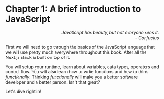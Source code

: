 # Chapter 1: A brief introduction to JavaScript

<div style="text-align: right"> <i> JavaScript has beauty, but not everyone sees it. <br> - Confucius </i> </div>

First we will need to go through the basics of the JavaScript language that we will use pretty much everywhere throughout this book. After all the Next.js stack is built on top of it.

You will setup your runtime, learn about variables, data types, operators and control flow. You will also learn how to write functions and how to think _functionally_. Thinking _functionally_ will make you a better software developer and a better person. Isn't that great?

Let's dive right in!
